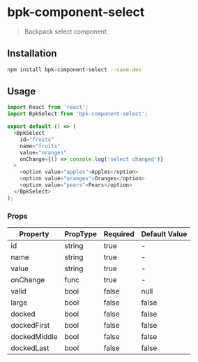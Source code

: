 # bpk-component-select

> Backpack select component.

## Installation

```sh
npm install bpk-component-select --save-dev
```

## Usage

```js
import React from 'react';
import BpkSelect from 'bpk-component-select';

export default () => (
  <BpkSelect
    id="fruits"
    name="fruits"
    value="oranges"
    onChange={() => console.log('select changed')}
  >
    <option value="apples">Apples</option>
    <option value="oranges">Oranges</option>
    <option value="pears">Pears</option>
  </BpkSelect>
);
```

### Props

| Property     | PropType | Required | Default Value |
| ------------ | -------- | -------- | ------------- |
| id           | string   | true     | -             |
| name         | string   | true     | -             |
| value        | string   | true     | -             |
| onChange     | func     | true     | -             |
| valid        | bool     | false    | null          |
| large        | bool     | false    | false         |
| docked       | bool     | false    | false         |
| dockedFirst  | bool     | false    | false         |
| dockedMiddle | bool     | false    | false         |
| dockedLast   | bool     | false    | false         |
